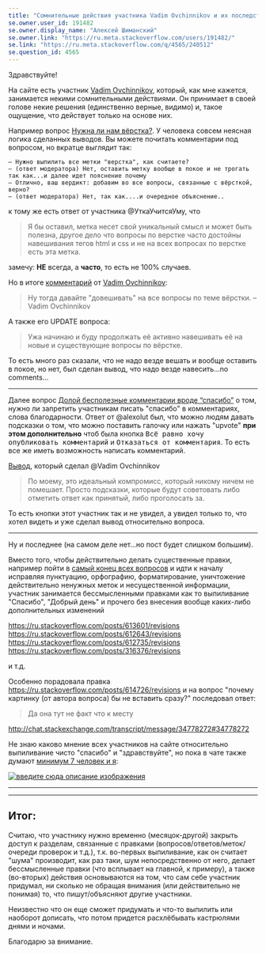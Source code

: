 ```yaml
---
title: "Сомнительные действия участника Vadim Ovchinnikov и их последствия"
se.owner.user_id: 191482
se.owner.display_name: "Алексей Шиманский"
se.owner.link: "https://ru.meta.stackoverflow.com/users/191482/"
se.link: "https://ru.meta.stackoverflow.com/q/4565/240512"
se.question_id: 4565
---
```


Здравствуйте!

На сайте есть участник [Vadim Ovchinnikov](https://ru.meta.stackoverflow.com/users/220571/), который, как мне кажется, занимается некими сомнительными действиями. Он принимает в своей голове некие решения (единственно верные, видимо) и, такое ощущение, что действует только на основе них.

Например вопрос [Нужна ли нам вёрстка?](https://ru.meta.stackoverflow.com/questions/4541/). У человека совсем неясная логика сделанных выводов. Вы можете почитать комментарии под вопросом, но вкратце выглядит так:

    — Нужно выпилить все метки "верстка", как считаете?
    — (ответ модератора) Нет, оставить метку вообще в покое и не трогать так как...и далее идет пояснение почему
    — Отлично, ваш вердикт: добавим во все вопросы, связанные с вёрсткой, верно?
    — (ответ модератора) Нет, так как....и очередное объяснение..

 к тому же есть ответ от участника @УткаУчитсяУму, что

> Я бы оставил, метка несет свой уникальный смысл и может быть полезна, другое дело что вопросы по верстке часто достойны навешивания тегов html и css и не на всех вопросах по верстке есть эта метка.

замечу: **НЕ** всегда, а **часто**, то есть не 100% случаев.

Но в итоге [комментарий](https://ru.meta.stackoverflow.com/questions/4541/#comment15839_4544) от [Vadim Ovchinnikov](https://ru.meta.stackoverflow.com/users/220571/):

> Ну тогда давайте "довешивать" на все вопросы по теме вёрстки. – Vadim Ovchinnikov

А также  его UPDATE вопроса: 

> Ужа начинаю и буду продолжать её активно навешивать её на новые и существующие вопросы по вёрстке.

То есть много раз сказали, что не надо везде вешать и вообще оставить в покое, но нет, был сделан вывод, что надо везде навесить...no comments...

---

Далее вопрос [Долой бесполезные комментарии вроде “спасибо”](https://ru.meta.stackoverflow.com/questions/4468/) о том, нужно ли запретить участникам писать "спасибо" в комментариях, слова благодарности. Ответ от @alexolut был, что можно людям давать подсказки о том, что можно поставить галочку или нажать "upvote" **при этом дополнительно** чтоб была кнопка <kbd>Всё равно хочу опубликовать комментарий</kbd> и <kbd>Отказаться от комментария</kbd>. То есть все же иметь возможность написать комментарий.

[Вывод](https://ru.meta.stackoverflow.com/questions/4468/#comment15506_4475), который сделал @Vadim Ovchinnikov

> По моему, это идеальный компромисс, который никому ничем не помешает. Просто подсказки, которые будут советовать либо отметить ответ как принятый, либо проголосать за.

То есть кнопки этот участник так и не увидел, а увидел только то, что хотел видеть и уже сделал вывод относительно вопроса.

---

Ну и последнее (на самом деле нет...но пост будет слишком большим).

Вместо того, чтобы действительно делать существенные правки, например пойти в [самый конец всех вопросов](https://ru.stackoverflow.com/questions?page=2536&sort=newest) и идти к началу исправляя пунктуацию, орфографию, форматирование, уничтожение действительно ненужных меток и несущественной информации, участник занимается бессмысленными правками как то выпиливание "Спасибо", "Добрый день" и прочего без внесения вообще каких-либо дополнительных изменений

https://ru.stackoverflow.com/posts/613601/revisions
https://ru.stackoverflow.com/posts/612643/revisions
https://ru.stackoverflow.com/posts/612735/revisions
https://ru.stackoverflow.com/posts/316376/revisions

и т.д.

Особенно порадовала правка https://ru.stackoverflow.com/posts/614726/revisions  и на вопрос "почему картинку (от автора вопроса) бы не вставить сразу?" последовал ответ:

> Да она тут не факт что к месту

http://chat.stackexchange.com/transcript/message/34778272#34778272

Не знаю каково мнение всех участников на сайте относительно выпиливание чисто "спасибо" и "здравствуйте", но пока в чате также думают [минимум 7 человек и я](http://chat.stackexchange.com/transcript/message/34778934#34778934):


[![введите сюда описание изображения][1]][1]


---
---
## Итог:

Считаю, что участнику нужно временно (месяцок-другой) закрыть доступ к разделам, связанные с правками (вопросов/ответов/меток/очереди проверок и т.д.), т.к. во-первых выпиливание, как он считает "шума" производит, как раз таки, шум непосредственно от него, делает бессмысленные правки (что всплывает на главной, к примеру), а также (во-вторых) действия основываются на том, что сам себе участник придумал, ни сколько не обращая внимания (или действительно не понимая) то, что пишут/объясняют другие участники. 

Неизвестно что он еще сможет придумать и что-то выпилить или наоборот дописать, что потом придется расхлёбывать кастрюлями днями и ночами. 



Благодарю за внимание.


  [1]: https://i.sstatic.net/05RyN.jpg
